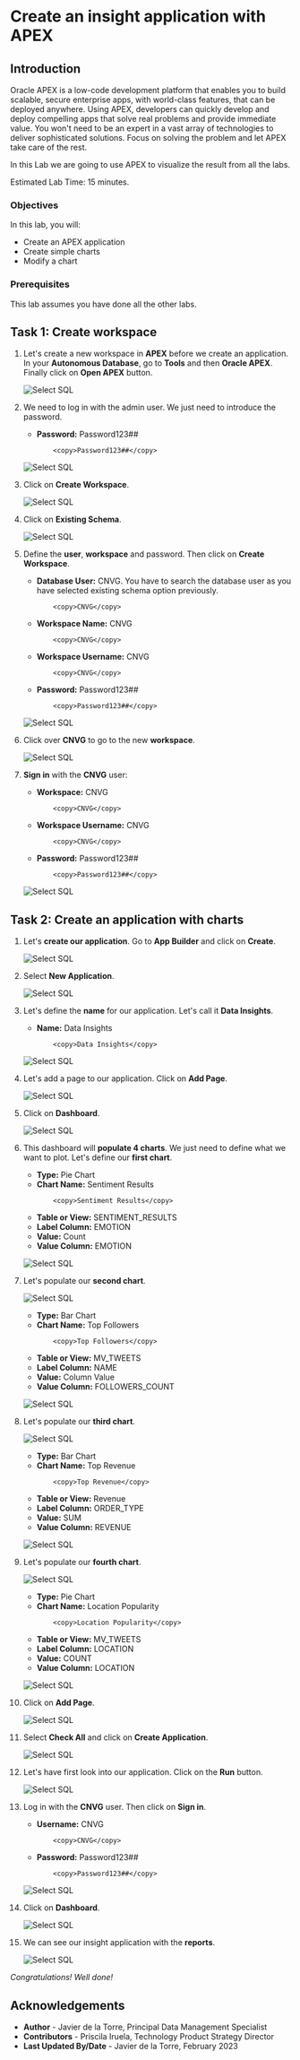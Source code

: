 # Create an insight application with APEX


## Introduction

Oracle APEX is a low-code development platform that enables you to build scalable, secure enterprise apps, with world-class features, that can be deployed anywhere. Using APEX, developers can quickly develop and deploy compelling apps that solve real problems and provide immediate value. You won't need to be an expert in a vast array of technologies to deliver sophisticated solutions. Focus on solving the problem and let APEX take care of the rest.

In this Lab we are going to use APEX to visualize the result from all the labs.

Estimated Lab Time: 15 minutes.

### Objectives

In this lab, you will:

* Create an APEX application
* Create simple charts 
* Modify a chart


### Prerequisites

This lab assumes you have done all the other labs.

## Task 1: Create workspace

1. Let's create a new workspace in **APEX** before we create an application. In your **Autonomous Database**, go to **Tools** and then **Oracle APEX**. Finally click on **Open APEX** button.

    ![Select SQL](./images/go-to-apex.png)

2. We need to log in with the admin user. We just need to introduce the password. 

    - **Password:** Password123##
        ```
            <copy>Password123##</copy>
        ```

    ![Select SQL](./images/sign-admin.png)

3. Click on **Create Workspace**.

    ![Select SQL](./images/create-workspace.png)

4. Click on **Existing Schema**.

    ![Select SQL](./images/existing-schema.png)

5. Define the **user**, **workspace** and password. Then click on **Create Workspace**.

    - **Database User:** CNVG. You have to search the database user as you have selected existing schema option previously.
        ```
            <copy>CNVG</copy>
        ```

    - **Workspace Name:** CNVG
        ```
            <copy>CNVG</copy>
        ```

    - **Workspace Username:** CNVG
        ```
            <copy>CNVG</copy>
        ```

    - **Password:** Password123##
        ```
            <copy>Password123##</copy>
        ```

    ![Select SQL](./images/define-workspace.png)

6. Click over **CNVG** to go to the new **workspace**.

    ![Select SQL](./images/new-workspace.png)

7. **Sign in** with the **CNVG** user:

    - **Workspace:** CNVG
        ```
            <copy>CNVG</copy>
        ```

    - **Workspace Username:** CNVG
        ```
            <copy>CNVG</copy>
        ```

    - **Password:** Password123##
        ```
            <copy>Password123##</copy>
        ```

    ![Select SQL](./images/sign-cnvg.png)

## Task 2: Create an application with charts

1. Let's **create our application**. Go to **App Builder** and click on **Create**.

    ![Select SQL](./images/create-app.png)

2. Select **New Application**.

    ![Select SQL](./images/new-app.png)

3. Let's define the **name** for our application. Let's call it **Data Insights**.
    
    - **Name:** Data Insights
        ```
            <copy>Data Insights</copy>
        ```

    ![Select SQL](./images/data-insights.png)

4. Let's add a page to our application. Click on **Add Page**.

    ![Select SQL](./images/add-page.png)

5. Click on **Dashboard**.

    ![Select SQL](./images/add-dashboard.png)

6. This dashboard will **populate 4 charts**. We just need to define what we want to plot. Let's define our **first chart**.

    - **Type:** Pie Chart
    - **Chart Name:** Sentiment Results
        ```
            <copy>Sentiment Results</copy>
        ```
    - **Table or View:** SENTIMENT_RESULTS
    - **Label Column:** EMOTION
    - **Value:** Count
    - **Value Column:** EMOTION

    ![Select SQL](./images/chart1.png)

7. Let's populate our **second chart**.

    ![Select SQL](./images/goto2.png)

    - **Type:** Bar Chart
    - **Chart Name:** Top Followers
        ```
            <copy>Top Followers</copy>
        ```
    - **Table or View:** MV_TWEETS
    - **Label Column:** NAME
    - **Value:** Column Value
    - **Value Column:** FOLLOWERS_COUNT

    ![Select SQL](./images/chart2.png)

8. Let's populate our **third chart**.

    ![Select SQL](./images/goto3.png)

    - **Type:** Bar Chart
    - **Chart Name:** Top Revenue
        ```
            <copy>Top Revenue</copy>
        ```
    - **Table or View:** Revenue
    - **Label Column:** ORDER_TYPE
    - **Value:** SUM
    - **Value Column:** REVENUE

    ![Select SQL](./images/chart3-new.png)

9. Let's populate our **fourth chart**.

    ![Select SQL](./images/goto4.png)

    - **Type:** Pie Chart
    - **Chart Name:** Location Popularity
        ```
            <copy>Location Popularity</copy>
        ```
    - **Table or View:** MV_TWEETS
    - **Label Column:** LOCATION
    - **Value:** COUNT
    - **Value Column:** LOCATION

    ![Select SQL](./images/chart4.png)

10. Click on **Add Page**.

    ![Select SQL](./images/chart4-2.png)

11. Select **Check All** and click on **Create Application**.

    ![Select SQL](./images/terminate-app.png)

12. Let's have first look into our application. Click on the **Run** button.

    ![Select SQL](./images/run-app.png)

13. Log in with the **CNVG** user. Then click on **Sign in**.

    - **Username:** CNVG
        ```
            <copy>CNVG</copy>
        ```

    - **Password:** Password123##
        ```
            <copy>Password123##</copy>
        ```

    ![Select SQL](./images/log-cnvg.png)

14. Click on **Dashboard**.

    ![Select SQL](./images/select-dashboard.png)

15. We can see our insight application with the **reports**.

    ![Select SQL](./images/final-dasbhoard.PNG)




_Congratulations! Well done!_

## Acknowledgements
* **Author** - Javier de la Torre, Principal Data Management Specialist
* **Contributors** - Priscila Iruela, Technology Product Strategy Director
* **Last Updated By/Date** - Javier de la Torre, February 2023 

